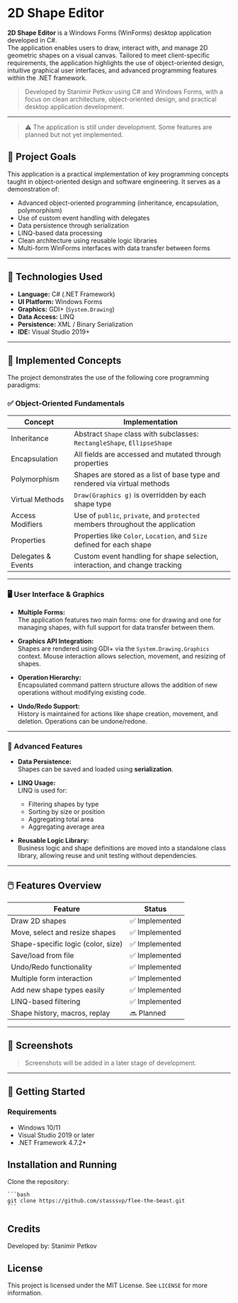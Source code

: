 # 2D Shape Editor

**2D Shape Editor** is a Windows Forms (WinForms) desktop application developed in C#.  
The application enables users to draw, interact with, and manage 2D geometric shapes on a visual canvas. Tailored to meet client-specific requirements, the application highlights the use of object-oriented design, intuitive graphical user interfaces, and advanced programming features within the .NET framework.

> Developed by Stanimir Petkov using C# and Windows Forms, with a focus on clean architecture, object-oriented design, and practical desktop application development.

---
> ⚠️ The application is still under development. Some features are planned but not yet implemented.

## 🎯 Project Goals

This application is a practical implementation of key programming concepts taught in object-oriented design and software engineering. It serves as a demonstration of:

- Advanced object-oriented programming (inheritance, encapsulation, polymorphism)
- Use of custom event handling with delegates
- Data persistence through serialization
- LINQ-based data processing
- Clean architecture using reusable logic libraries
- Multi-form WinForms interfaces with data transfer between forms

---

## 🧱 Technologies Used

- **Language:** C# (.NET Framework)
- **UI Platform:** Windows Forms
- **Graphics:** GDI+ (`System.Drawing`)
- **Data Access:** LINQ
- **Persistence:** XML / Binary Serialization
- **IDE:** Visual Studio 2019+

---

## 🧠 Implemented Concepts

The project demonstrates the use of the following core programming paradigms:

### ✅ Object-Oriented Fundamentals
| Concept                      | Implementation                                                                                                     |
|------------------------------|----------------------------------------------------------------------------------------------------------|
| Inheritance                 | Abstract `Shape` class with subclasses: `RectangleShape`, `EllipseShape`        |
| Encapsulation            | All fields are accessed and mutated through properties                                        |
| Polymorphism            | Shapes are stored as a list of base type and rendered via virtual methods          |
| Virtual Methods          | `Draw(Graphics g)` is overridden by each shape type                                          |
| Access Modifiers        | Use of `public`, `private`, and `protected` members throughout the application   |
| Properties                  | Properties like `Color`, `Location`, and `Size` defined for each shape                  |
| Delegates & Events   | Custom event handling for shape selection, interaction, and change tracking      |

---

### 🖥️  User Interface & Graphics

- **Multiple Forms:**  
The application features two main forms: one for drawing and one for managing shapes, with full support for data transfer between them.

- **Graphics API Integration:**  
  Shapes are rendered using GDI+ via the `System.Drawing.Graphics` context. Mouse interaction allows selection, movement, and resizing of shapes.

- **Operation Hierarchy:**  
  Encapsulated command pattern structure allows the addition of new operations without modifying existing code.

- **Undo/Redo Support:**  
  History is maintained for actions like shape creation, movement, and deletion. Operations can be undone/redone.
---

### 💾 Advanced Features

- **Data Persistence:**  
  Shapes can be saved and loaded using **serialization**.

- **LINQ Usage:**  
  LINQ is used for:
  - Filtering shapes by type
  - Sorting by size or position
  - Aggregating total area
  - Aggregating average area



- **Reusable Logic Library:**  
  Business logic and shape definitions are moved into a standalone class library, allowing reuse and unit testing without dependencies.

---

## 🖱️ Features Overview

| Feature                         | Status        |
|----------------------------------|---------------|
| Draw 2D shapes                | ✅ Implemented |
| Move, select and resize shapes   | ✅ Implemented |
| Shape-specific logic (color, size) | ✅ Implemented |
| Save/load from file              | ✅ Implemented |
| Undo/Redo functionality          | ✅ Implemented |
| Multiple form interaction        | ✅ Implemented |
| Add new shape types easily       | ✅ Implemented |
| LINQ-based filtering             | ✅ Implemented |
| Shape history, macros, replay    | 🔜 Planned     |

---

## 📸 Screenshots

> Screenshots will be added in a later stage of development.

---

## 🚀 Getting Started

### Requirements
- Windows 10/11
- Visual Studio 2019 or later
- .NET Framework 4.7.2+

## Installation and Running

Clone the repository:

    ```bash
    git clone https://github.com/stasssvp/flee-the-beast.git
    ```

## Credits

Developed by: Stanimir Petkov

## License

This project is licensed under the MIT License. See `LICENSE` for more information.
